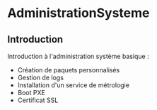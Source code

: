 # AdministrationSysteme

## Introduction

Introduction à l'administration système basique :

- Création de paquets personnalisés
- Gestion de logs
- Installation d'un service de métrologie
- Boot PXE
- Certificat SSL